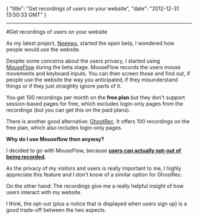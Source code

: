 {
  "title": "Get recordings of users on your website",
  "date": "2012-12-31 13:50:33 GMT"
}

---

#Get recordings of users on your website
<p>As my latest project, <a href="http://www.neee.ws">Neeews</a>, started the open beta, I wondered how people would use the website.</p>&#13;
<p>Despite some concerns about the users privacy, I started using <a href="http://www.mouseflow.com">MouseFlow</a> during the beta stage. MouseFlow records the users mouse movements and keyboard inputs. You can then screen those and find out, if people use the website the way you anticipated, if they misunderstand things or if they just straightly ignore parts of it.</p>&#13;
<p>You get 100 recordings per month on the <strong>free plan</strong> but they don't support session-based pages for free, which excludes login-only pages from the recordings (but you can get this on the paid plans).</p>&#13;
<p>There is another good alternative: <a href="http://www.ghostrec.com">GhostRec</a>. It offers 100 recordings on the free plan, which also includes login-only pages.</p>&#13;
<p><strong>Why do I use Mouseflow then anyway?</strong></p>&#13;
<p>I decided to go with MouseFlow, because <a href="http://mouseflow.com/support/questions/how-will-visitors-privacy-be-affected/"><strong>users can actually opt-out </strong></a><strong><a href="http://mouseflow.com/support/questions/how-will-visitors-privacy-be-affected/">of being recorded</a>.</strong></p>&#13;
<p>As the privacy of my visitors and users is really important to me, I highly appreciate this feature and I don't know of a similar option for GhostRec.</p>&#13;
<p>On the other hand: The recordings give me a really helpful insight of how users interact with my website. </p>&#13;
<p>I think, the opt-out (plus a notice that is displayed when users sign up) is a good trade-off between the two aspects.</p>&#13;
 